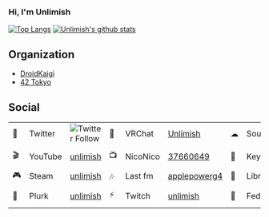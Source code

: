 ### Hi, I'm Unlimish

[![Top Langs](https://github-readme-stats.vercel.app/api/top-langs/?username=unlimish&layout=compact&langs_count=10&theme=radical)](https://github.com/anuraghazra/github-readme-stats) [![Unlimish's github stats](https://github-readme-stats.vercel.app/api?username=unlimish&count_private=true&show_icons=true&theme=radical)](https://github.com/anuraghazra/github-readme-stats)

## Organization

- [DroidKaigi](https://github.com/droidkaigi)
- [42 Tokyo](https://github.com/42Paris)

## Social

|     |         |                                                    |     |          |                                                       |     |            |                                             |
| --- | ------- | -------------------------------------------------- | --- | -------- | ----------------------------------------------------- | --- | ---------- | ------------------------------------------- |
| 🐤   | Twitter | ![Twitter Follow](https://img.shields.io/twitter/follow/unlimish?style=flat-square&logo=twitter)          | 💬   | VRChat   | [Unlimish](https://vrchat.com/home/user/usr_bcb7e2dc-874d-4fa2-89cf-bed2b119cd2a)| ☁   | SoundCloud | [unlimish](https://soundcloud.com/unlimish) |
| 🎬   | YouTube | [unlimish](https://www.youtube.com/c/unlimish)     | 📺   | NicoNico | [37660649](https://www.nicovideo.jp/user/37660649)    | 🔑   | Keybase    | ![Keybase PGP](https://img.shields.io/keybase/pgp/unlimish?style=flat-square)     |
| 🎮   | Steam   | [unlimish](https://steamcommunity.com/id/unlimish) | 🎶   | Last fm  | [applepowerg4](https://www.last.fm/user/applepowerg4) | 🎵   | Libre fm   | [unlimish](https://libre.fm/user/unlimish)  |
| 🐷   | Plurk   | [unlimish](https://www.plurk.com/unlimish)         | ⚡   | Twitch   | [unlimish](https://twitch.tv/unlimish)                | 🐘 | Fediverse | ![Mastodon](https://img.shields.io/mastodon/follow/76629?domain=https%3A%2F%2Fmstdn.maud.io&style=flat-square&logo=mastodon)
